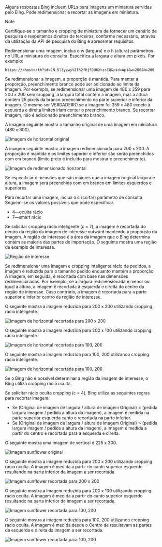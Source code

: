 Alguns respostas Bing incluem URLs para imagens em miniatura servidas pelo Bing. Pode redimensionar e recortar as imagens em miniatura. 

> [!NOTE]
> Certifique-se o tamanho e cropping de miniatura de fornecer um cenário de pesquisa e respeitamos direitos de terceiros, conforme necessário, através da utilização da API de pesquisa do Bing e apresentar requisitos.


Redimensionar uma imagem, inclua o w (largura) e o h (altura) parâmetros no URL a miniatura de consulta. Especifica a largura e altura em pixéis. Por exemplo:  
  
`https://<host>/th?id=JN.5l3yzwy%2f%2fHj59U6XhssIQ&pid=Api&w=200&h=200`  
  
Se redimensionar a imagem, a proporção é mantida. Para manter a proporção, preenchimento branco pode ser adicionado ao limite da imagem. Por exemplo, se redimensionar uma imagem de 480 x 359 para 200 x 200 sem cropping, a largura total contém a imagem, mas a altura contém 25 pixels da branco preenchimento na parte superior e inferior da imagem. O mesmo ser VERDADEIRO se a imagem foi 359 x 480 exceto à esquerda e direita limites iriam conter o preenchimento branco. Se recortar imagem, não é adicionado preenchimento branco.  

 
A imagem seguinte mostra o tamanho original de uma imagem em miniatura (480 x 300).  
  
![Imagem de horizontal original](./media/cognitive-services-bing-resize-crop/bing-resize-crop-landscape.PNG)  
  
A imagem seguinte mostra a imagem redimensionada para 200 x 200. A proporção é mantida e os limites superior e inferior são serão preenchidos com em branco (limite preto é incluído para mostrar o preenchimento).  
  
![Imagem de redimensionado horizontal](./media/cognitive-services-bing-resize-crop/bing-resize-crop-landscape-resized.PNG)  



Se especificar dimensões que são maiores que a imagem original largura e altura, a imagem será preenchida com em branco em limites esquerdos e superiores.  
  
Para recortar uma imagem, inclua o c (cortar) parâmetro de consulta. Seguem-se os valores possíveis que pode especificar.  
  
- 4&mdash;oculta rácio  
- 7&mdash;smart rácio  
  
Se solicitar cropping rácio inteligente (c = 7), a imagem é recortada do centro da região da imagem de interesse outward mantendo a proporção da imagem. A região de interesse é a área da imagem que o Bing determina contém as maioria das partes de importação. O seguinte mostra uma região de exemplo de interesse.  
  
![Região de interesse](./media/cognitive-services-bing-resize-crop/bing-resize-crop-regionofinterest.PNG)

Se redimensionar uma imagem e cropping inteligente rácio de pedidos, a imagem é reduzida para o tamanho pedido enquanto mantém a proporção. A imagem, em seguida, é recortada com base nas dimensões redimensionadas. Por exemplo, se a largura redimensionada é menor ou igual a altura, a imagem é recortada à esquerda e direita do centro da região de interesse. Caso contrário, a imagem é recortada para a parte superior e inferior centro da região de interesse.  
  
 
O seguinte mostra a imagem reduzida para 200 x 200 utilizando cropping rácio inteligente.  
  
![Imagem de horizontal recortada para 200 x 200](./media/cognitive-services-bing-resize-crop/bing-resize-crop-landscape200x200c7.PNG)
  
O seguinte mostra a imagem reduzida para 200 x 100 utilizando cropping rácio inteligente.  
   
![Imagem de horizontal recortada para 100, 200](./media/cognitive-services-bing-resize-crop/bing-resize-crop-landscape200x100c7.PNG)
  
O seguinte mostra a imagem reduzida para 100, 200 utilizando cropping rácio inteligente.  
  
![Imagem de horizontal recortada para 100, 200](./media/cognitive-services-bing-resize-crop/bing-resize-crop-landscape100x200c7.PNG)



Se o Bing não é possível determinar a região da imagem de interesse, o Bing utiliza cropping rácio oculta.  
  
Se solicitar rácio oculta cropping (c = 4), Bing utiliza as seguintes regras para recortar imagem.  
  
- Se (Original de imagem de largura / altura de imagem Original) < (pedida largura imagem / pedida a altura da imagem), a imagem é medida na parte superior esquerda canto e recortada na parte inferior.  
- Se (Original de imagem de largura / altura de imagem Original) > (pedida largura imagem / pedida a altura da imagem), a imagem é medida a partir do centro e recortada para a esquerda e direita.  



O seguinte mostra uma imagem de vertical é 225 x 300.  
  
![Imagem sunflower original](./media/cognitive-services-bing-resize-crop/bing-resize-crop-sunflower.PNG)
  
O seguinte mostra a imagem reduzida para 200 x 200 utilizando cropping rácio oculta. A imagem é medida a partir do canto superior esquerdo resultando na parte inferior da imagem a ser recortada.  
  
![Imagem sunflower recortada para 200 x 200](./media/cognitive-services-bing-resize-crop/bing-resize-crop-sunflower200x200c4.PNG)
  
O seguinte mostra a imagem reduzida para 200 x 100 utilizando cropping rácio oculta. A imagem é medida a partir do canto superior esquerdo resultando na parte inferior da imagem a ser recortada.  
  
![Imagem sunflower recortada para 100, 200](./media/cognitive-services-bing-resize-crop/bing-resize-crop-sunflower200x100c4.PNG)
  
O seguinte mostra a imagem reduzida para 100, 200 utilizando cropping rácio oculta. A imagem é medida desde o Centro de resultavam as partes da esquerda e direita da imagem a ser recortada.  
  
![Imagem sunflower recortada para 100, 200](./media/cognitive-services-bing-resize-crop/bing-resize-crop-sunflower100x200c4.PNG)

